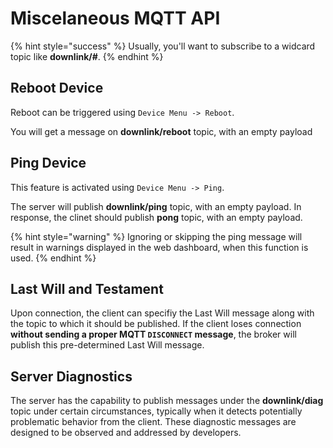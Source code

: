 # Miscelaneous MQTT API

{% hint style="success" %}
Usually, you'll want to subscribe to a widcard topic like **downlink/#**.
{% endhint %}

## Reboot Device

Reboot can be triggered using `Device Menu -> Reboot`.

You will get a message on **downlink/reboot** topic, with an empty payload

## Ping Device

This feature is activated using `Device Menu -> Ping`.

The server will publish **downlink/ping** topic, with an empty payload.
In response, the clinet should publish **pong** topic, with an empty payload.

{% hint style="warning" %}
Ignoring or skipping the ping message will result in warnings displayed in the web dashboard, when this function is used.
{% endhint %}

## Last Will and Testament

Upon connection, the client can specifiy the Last Will message along with the topic to which it should be published.
If the client loses connection **without sending a proper MQTT `DISCONNECT` message**, the broker will publish this pre-determined Last Will message.

## Server Diagnostics

The server has the capability to publish messages under the **downlink/diag** topic under certain circumstances,
typically when it detects potentially problematic behavior from the client.
These diagnostic messages are designed to be observed and addressed by developers.

